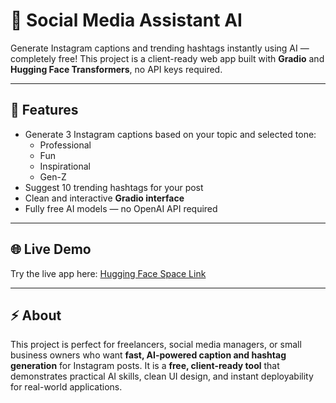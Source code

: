 # 📱 Social Media Assistant AI

Generate Instagram captions and trending hashtags instantly using AI — completely free! This project is a client-ready web app built with **Gradio** and **Hugging Face Transformers**, no API keys required.

---

## 🚀 Features
- Generate 3 Instagram captions based on your topic and selected tone:
  - Professional
  - Fun
  - Inspirational
  - Gen-Z
- Suggest 10 trending hashtags for your post
- Clean and interactive **Gradio interface**
- Fully free AI models — no OpenAI API required

---

## 🌐 Live Demo

Try the live app here: [Hugging Face Space Link](https://huggingface.co/spaces/YOUR-HF-USERNAME/Social-media-assistant-ai)

---

## ⚡ About

This project is perfect for freelancers, social media managers, or small business owners who want **fast, AI-powered caption and hashtag generation** for Instagram posts. It is a **free, client-ready tool** that demonstrates practical AI skills, clean UI design, and instant deployability for real-world applications.
